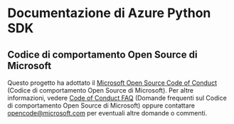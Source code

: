 # <a name="azure-python-sdk-documentation"></a>Documentazione di Azure Python SDK

## <a name="microsoft-open-source-code-of-conduct"></a>Codice di comportamento Open Source di Microsoft
Questo progetto ha adottato il [Microsoft Open Source Code of Conduct](https://opensource.microsoft.com/codeofconduct/) (Codice di comportamento Open Source di Microsoft).
Per altre informazioni, vedere [Code of Conduct FAQ](https://opensource.microsoft.com/codeofconduct/faq/) (Domande frequenti sul Codice di comportamento Open Source di Microsoft) oppure contattare [opencode@microsoft.com](mailto:opencode@microsoft.com) per eventuali altre domande o commenti.
